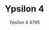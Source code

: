 ---
designer: Jorge Pensi Design Studio
description: "When%20the%20sophisticated%20aluminium%20die-casting%20technology%20meets%20the%20design%2C%20the%20result%20is%20Ypsilon%20table%20collection%2C%20lightweight%20and%20easy%20to%20handle.%20Table%20with%20four%20aluminium%20legs%20and%20extruded%20aluminium%20column%2C%20available%20combined%20with%20tops%20of%20different%20sizes%20and%20finishes."
image_primary: img/Ypsilon4_4795_01_zoom.jpg
image_secondary: img/Ypsilon4_4795_02_zoom.jpg
manufacturer: Pedrali
href: https://www.pedrali.it/en/products/catalog/Table-YPSILON-4-4795/
subtitle: Ypsilon 4 4795
title: Ypsilon 4
image_thumb: img/Ypsilon4_4795_cover.jpg
tags: 
  - pedrali
  - central-base-tables
category: central-base-tables
slug: /manufacturers/pedrali/central-base-tables/jorge-pensi-design-studio-ypsilon-4
---